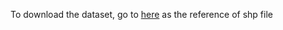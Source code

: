 To download the dataset, go to [here](https://data.humdata.org/dataset/indonesia-administrative-boundary-polygons-lines-and-places-levels-0-4b)
as the reference of shp file
